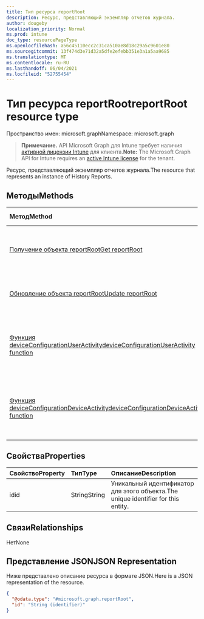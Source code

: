 ```yaml
---
title: Тип ресурса reportRoot
description: Ресурс, представляющий экземпляр отчетов журнала.
author: dougeby
localization_priority: Normal
ms.prod: intune
doc_type: resourcePageType
ms.openlocfilehash: a56c45110ecc2c31ca510ae8d18c29a5c9601e80
ms.sourcegitcommit: 13f474d3e71d32a5dfe2efebb351e3a1a5aa9685
ms.translationtype: MT
ms.contentlocale: ru-RU
ms.lasthandoff: 06/04/2021
ms.locfileid: "52755454"
---
```

# <a name="reportroot-resource-type"></a><span data-ttu-id="bab91-103">Тип ресурса reportRoot</span><span class="sxs-lookup"><span data-stu-id="bab91-103">reportRoot resource type</span></span>

<span data-ttu-id="bab91-104">Пространство имен: microsoft.graph</span><span class="sxs-lookup"><span data-stu-id="bab91-104">Namespace: microsoft.graph</span></span>

> <span data-ttu-id="bab91-105">**Примечание.** API Microsoft Graph для Intune требует наличия [активной лицензии Intune](https://go.microsoft.com/fwlink/?linkid=839381) для клиента.</span><span class="sxs-lookup"><span data-stu-id="bab91-105">**Note:** The Microsoft Graph API for Intune requires an [active Intune license](https://go.microsoft.com/fwlink/?linkid=839381) for the tenant.</span></span>

<span data-ttu-id="bab91-106">Ресурс, представляющий экземпляр отчетов журнала.</span><span class="sxs-lookup"><span data-stu-id="bab91-106">The resource that represents an instance of History Reports.</span></span>

## <a name="methods"></a><span data-ttu-id="bab91-107">Методы</span><span class="sxs-lookup"><span data-stu-id="bab91-107">Methods</span></span>
|<span data-ttu-id="bab91-108">Метод</span><span class="sxs-lookup"><span data-stu-id="bab91-108">Method</span></span>|<span data-ttu-id="bab91-109">Возвращаемый тип</span><span class="sxs-lookup"><span data-stu-id="bab91-109">Return Type</span></span>|<span data-ttu-id="bab91-110">Описание</span><span class="sxs-lookup"><span data-stu-id="bab91-110">Description</span></span>|
|:---|:---|:---|
|[<span data-ttu-id="bab91-111">Получение объекта reportRoot</span><span class="sxs-lookup"><span data-stu-id="bab91-111">Get reportRoot</span></span>](../api/intune-deviceconfig-reportroot-get.md)|[<span data-ttu-id="bab91-112">reportRoot</span><span class="sxs-lookup"><span data-stu-id="bab91-112">reportRoot</span></span>](../resources/intune-deviceconfig-reportroot.md)|<span data-ttu-id="bab91-113">Чтение свойств и связей объекта [reportRoot](../resources/intune-deviceconfig-reportroot.md).</span><span class="sxs-lookup"><span data-stu-id="bab91-113">Read properties and relationships of the [reportRoot](../resources/intune-deviceconfig-reportroot.md) object.</span></span>|
|[<span data-ttu-id="bab91-114">Обновление объекта reportRoot</span><span class="sxs-lookup"><span data-stu-id="bab91-114">Update reportRoot</span></span>](../api/intune-deviceconfig-reportroot-update.md)|[<span data-ttu-id="bab91-115">reportRoot</span><span class="sxs-lookup"><span data-stu-id="bab91-115">reportRoot</span></span>](../resources/intune-deviceconfig-reportroot.md)|<span data-ttu-id="bab91-116">Обновление свойств объекта [reportRoot](../resources/intune-deviceconfig-reportroot.md).</span><span class="sxs-lookup"><span data-stu-id="bab91-116">Update the properties of a [reportRoot](../resources/intune-deviceconfig-reportroot.md) object.</span></span>|
|[<span data-ttu-id="bab91-117">Функция deviceConfigurationUserActivity</span><span class="sxs-lookup"><span data-stu-id="bab91-117">deviceConfigurationUserActivity function</span></span>](../api/intune-deviceconfig-reportroot-deviceconfigurationuseractivity.md)|[<span data-ttu-id="bab91-118">report</span><span class="sxs-lookup"><span data-stu-id="bab91-118">report</span></span>](../resources/intune-deviceconfig-report.md)|<span data-ttu-id="bab91-119">Метаданные для отчета о действиях пользователей с конфигурацией устройств</span><span class="sxs-lookup"><span data-stu-id="bab91-119">Metadata for the device configuration user activity report</span></span>|
|[<span data-ttu-id="bab91-120">Функция deviceConfigurationDeviceActivity</span><span class="sxs-lookup"><span data-stu-id="bab91-120">deviceConfigurationDeviceActivity function</span></span>](../api/intune-deviceconfig-reportroot-deviceconfigurationdeviceactivity.md)|[<span data-ttu-id="bab91-121">report</span><span class="sxs-lookup"><span data-stu-id="bab91-121">report</span></span>](../resources/intune-deviceconfig-report.md)|<span data-ttu-id="bab91-122">Метаданные для отчета о действиях устройств с конфигурацией устройств</span><span class="sxs-lookup"><span data-stu-id="bab91-122">Metadata for the device configuration device activity report</span></span>|

## <a name="properties"></a><span data-ttu-id="bab91-123">Свойства</span><span class="sxs-lookup"><span data-stu-id="bab91-123">Properties</span></span>
|<span data-ttu-id="bab91-124">Свойство</span><span class="sxs-lookup"><span data-stu-id="bab91-124">Property</span></span>|<span data-ttu-id="bab91-125">Тип</span><span class="sxs-lookup"><span data-stu-id="bab91-125">Type</span></span>|<span data-ttu-id="bab91-126">Описание</span><span class="sxs-lookup"><span data-stu-id="bab91-126">Description</span></span>|
|:---|:---|:---|
|<span data-ttu-id="bab91-127">id</span><span class="sxs-lookup"><span data-stu-id="bab91-127">id</span></span>|<span data-ttu-id="bab91-128">String</span><span class="sxs-lookup"><span data-stu-id="bab91-128">String</span></span>|<span data-ttu-id="bab91-129">Уникальный идентификатор для этого объекта.</span><span class="sxs-lookup"><span data-stu-id="bab91-129">The unique identifier for this entity.</span></span>|

## <a name="relationships"></a><span data-ttu-id="bab91-130">Связи</span><span class="sxs-lookup"><span data-stu-id="bab91-130">Relationships</span></span>
<span data-ttu-id="bab91-131">Нет</span><span class="sxs-lookup"><span data-stu-id="bab91-131">None</span></span>

## <a name="json-representation"></a><span data-ttu-id="bab91-132">Представление JSON</span><span class="sxs-lookup"><span data-stu-id="bab91-132">JSON Representation</span></span>
<span data-ttu-id="bab91-133">Ниже представлено описание ресурса в формате JSON.</span><span class="sxs-lookup"><span data-stu-id="bab91-133">Here is a JSON representation of the resource.</span></span>
<!-- {
  "blockType": "resource",
  "keyProperty": "id",
  "@odata.type": "microsoft.graph.reportRoot"
}
-->
``` json
{
  "@odata.type": "#microsoft.graph.reportRoot",
  "id": "String (identifier)"
}
```




